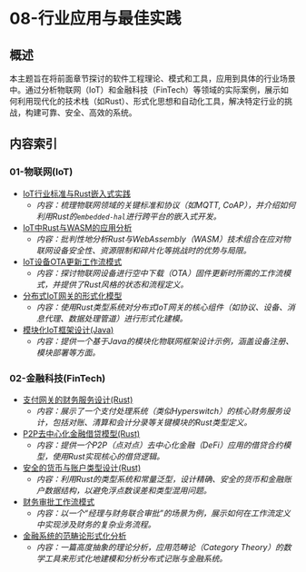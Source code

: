# 08-行业应用与最佳实践

## 概述

本主题旨在将前面章节探讨的软件工程理论、模式和工具，应用到具体的行业场景中。通过分析物联网（IoT）和金融科技（FinTech）等领域的实际案例，展示如何利用现代化的技术栈（如Rust）、形式化思想和自动化工具，解决特定行业的挑战，构建可靠、安全、高效的系统。

## 内容索引

### 01-物联网(IoT)

- [IoT行业标准与Rust嵌入式实践](./01-物联网(IoT)/01-IoT行业标准与Rust嵌入式实践.md)
  - *内容：梳理物联网领域的关键标准和协议（如MQTT, CoAP），并介绍如何利用Rust的`embedded-hal`进行跨平台的嵌入式开发。*
- [IoT中Rust与WASM的应用分析](./01-物联网(IoT)/02-IoT中Rust与WASM的应用分析.md)
  - *内容：批判性地分析Rust与WebAssembly（WASM）技术组合在应对物联网设备安全性、资源限制和碎片化等挑战时的优势与局限。*
- [IoT设备OTA更新工作流模式](./01-物联网(IoT)/03-IoT设备OTA更新工作流模式.md)
  - *内容：探讨物联网设备进行空中下载（OTA）固件更新时所需的工作流模式，并提供了Rust风格的状态和流程定义。*
- [分布式IoT网关的形式化模型](./01-物联网(IoT)/04-分布式IoT网关的形式化模型.md)
  - *内容：使用Rust类型系统对分布式IoT网关的核心组件（如协议、设备、消息代理、数据处理管道）进行形式化建模。*
- [模块化IoT框架设计(Java)](./01-物联网(IoT)/05-模块化IoT框架设计(Java).md)
  - *内容：提供一个基于Java的模块化物联网框架设计示例，涵盖设备注册、模块部署等方面。*

### 02-金融科技(FinTech)

- [支付网关的财务服务设计(Rust)](./02-金融科技(FinTech)/01-支付网关的财务服务设计(Rust).md)
  - *内容：展示了一个支付处理系统（类似Hyperswitch）的核心财务服务设计，包括对账、清算和会计分录等关键模块的Rust类型定义。*
- [P2P去中心化金融借贷模型(Rust)](./02-金融科技(FinTech)/02-P2P去中心化金融借贷模型(Rust).md)
  - *内容：提供一个P2P（点对点）去中心化金融（DeFi）应用的借贷合约模型，使用Rust实现核心的借贷逻辑。*
- [安全的货币与账户类型设计(Rust)](./02-金融科技(FinTech)/03-安全的货币与账户类型设计(Rust).md)
  - *内容：利用Rust的类型系统和常量泛型，设计精确、安全的货币和金融账户数据结构，以避免浮点数误差和类型混用问题。*
- [财务审批工作流模式](./02-金融科技(FinTech)/04-财务审批工作流模式.md)
  - *内容：以一个“经理与财务联合审批”的场景为例，展示如何在工作流定义中实现涉及财务的复杂业务流程。*
- [金融系统的范畴论形式化分析](./02-金融科技(FinTech)/05-金融系统的范畴论形式化分析.md)
  - *内容：一篇高度抽象的理论分析，应用范畴论（Category Theory）的数学工具来形式化地建模和分析分布式记账与金融系统。*
